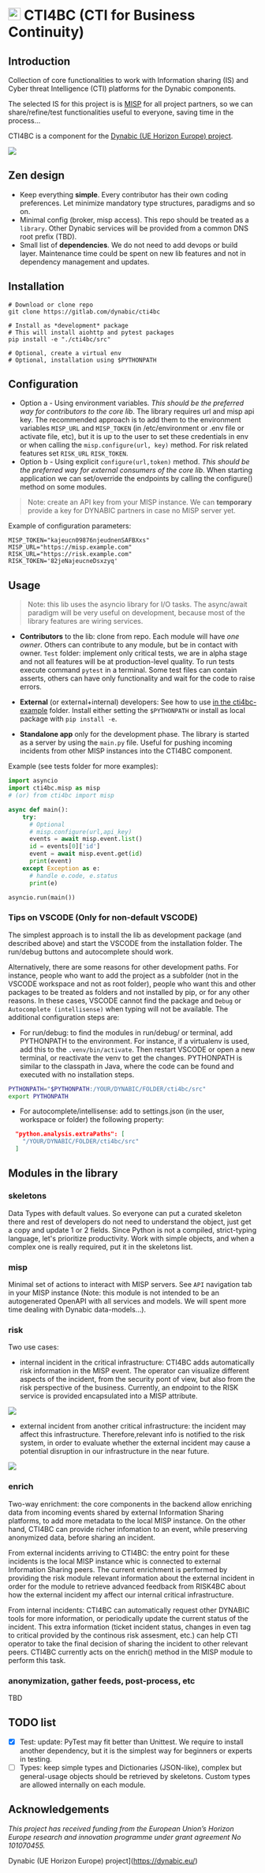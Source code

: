 <h1><img height="25" style="max-height:25px;" src="https://dynabic.eu/wp-content/uploads/2023/02/logo.png"/> CTI4BC (CTI for Business Continuity)</h1>


## Introduction

Collection of core functionalities to work with Information sharing (IS) and Cyber threat Intelligence  (CTI) platforms for the Dynabic components.

The selected IS for this project is is [MISP](https://www.misp-project.org/) for all project partners, so we can share/refine/test functionalities useful to everyone, saving time in the process...  

CTI4BC is a component for the [Dynabic (UE Horizon Europe) project](https://dynabic.eu/).

<img src="./media/cti-misp_event.png"/>

## Zen design

- Keep everything **simple**. Every contributor has their own coding preferences. Let minimize mandatory type structures, paradigms and so on.
- Minimal config (broker, misp access). This repo should be treated as a `library`. Other Dynabic services will be provided from a common DNS root prefix (TBD).
- Small list of **dependencies**. We do not need to add devops or build layer. Maintenance time could be spent on new lib features and not in dependency management and updates.

## Installation

```
# Download or clone repo
git clone https://gitlab.com/dynabic/cti4bc

# Install as *development* package
# This will install aiohttp and pytest packages
pip install -e "./cti4bc/src"

# Optional, create a virtual env
# Optional, installation using $PYTHONPATH
```

##  Configuration
 
- Option a - Using environment variables. *This should be the preferred way for contributors to the core lib*. The library requires url and misp api key. The recommended approach is to add them to the environment variables `MISP_URL` and `MISP_TOKEN` (in /etc/environment or .env file or activate file, etc), but it is up to the user to set these credentials in env or when calling the `misp.configure(url, key)` method. For risk related features set `RISK_URL` `RISK_TOKEN`.
- Option b - Using explicit `configure(url,token)` method. *This should be the preferred way for external consumers of the core lib*. When starting application we can set/override the endpoints by calling the configure() method on some modules.

> Note: create an API key from your MISP instance. We can **temporary** provide a key for DYNABIC partners in case no MISP server yet. 

Example of configuration parameters:

```
MISP_TOKEN="kajeucn09876njeudnenSAFBXxs"
MISP_URL="https://misp.example.com"
RISK_URL="https://risk.example.com"
RISK_TOKEN='82jeNajeucneDsxzyq'
```

## Usage

> Note: this lib uses the asyncio library for I/O tasks. The async/await paradigm will be very useful on development, because most of the library features are wiring services. 

- **Contributors** to the lib: clone from repo. Each module will have *one owner*. Others can contribute to any module, but be in contact with owner. `Test` folder: implement only critical tests, we are in alpha stage and not all features will be at production-level quality. To run tests execute command `pytest` in a terminal. Some test files can contain asserts, others can have only functionality and wait for the code to raise errors. 

- **External** (or external+internal) developers: See how to use [in the cti4bc-example](/cti4bc-example/main.py) folder. Install either setting  the `$PYTHONPATH` or install as local package with `pip install -e`.

- **Standalone app** only for the development phase. The library is started as a server by using the `main.py` file. Useful for pushing incoming incidents from other MISP instances into the CTI4BC component. 

Example (see tests folder for more examples):

```py
import asyncio
import cti4bc.misp as misp
# (or) from cti4bc import misp

async def main():
    try:
      # Optional
      # misp.configure(url,api_key)
      events = await misp.event.list()
      id = events[0]['id']
      event = await misp.event.get(id)
      print(event)
    except Exception as e:
      # handle e.code, e.status
      print(e)

asyncio.run(main())

```

### Tips on VSCODE (Only for non-default VSCODE)

The simplest approach is to install the lib as development package (and described above) and start the VSCODE from the installation folder. The run/debug buttons and autocomplete should work.

Alternatively, there are some reasons for other development paths. For instance, people who want to add the project as a subfolder (not in the VSCODE workspace and not as root folder), people who want this and other packages to be treated as folders and not installed by pip, or for any other reasons. In these cases, VSCODE cannot find the package and `Debug` or `Autocomplete (intellisense)` when typing will not be available. The additional configuration steps are:

- For run/debug: to find the modules in run/debug/ or terminal, add PYTHONPATH to the environment. For instance, if a virtualenv is used, add this to the `.venv/bin/activate`. Then restart VSCODE or open a new terminal, or reactivate the venv to get the changes. PYTHONPATH is similar to the classpath in Java, where the code can be found and executed with no installation steps.
```sh
PYTHONPATH="$PYTHONPATH:/YOUR/DYNABIC/FOLDER/cti4bc/src"
export PYTHONPATH
``` 
- For autocomplete/intellisense: add to settings.json (in the user, workspace or folder) the following property:
```json
  "python.analysis.extraPaths": [
    "/YOUR/DYNABIC/FOLDER/cti4bc/src"
  ]
``` 

## Modules in the library

### skeletons

Data Types with default values. So everyone can put a curated skeleton there and rest of developers do not need to understand the object, just get a copy and update 1 or 2 fields. Since Python is not a compiled, strict-typing language, let's prioritize productivity. Work with simple objects, and when a complex one is really required, put it in the skeletons list.

### misp

Minimal set of actions to interact with MISP servers. See `API` navigation tab in your MISP instance (Note: this module is not intended to be an autogenerated OpenAPI with all services and models. We will spent more time dealing with Dynabic data-models...).

### risk
Two use cases: 

- internal incident in the critical infrastructure: CTI4BC adds automatically risk information in the MISP event. The operator can visualize different aspects of the incident, from the security pont of view, but also from the risk perspective of the business. Currently, an endpoint to the RISK service is provided encapsulated into a MISP attribute.

<img src="./media/cti-risk-info.png"/>

- external incident from another critical infrastructure: the incident may affect this infrastructure. Therefore,relevant info is notified to the risk system, in order to evaluate whether the external incident may cause a potential disruption in our infrastructure in the near future.

<img src="./media/cti-incoming-incident.png"/>


### enrich

Two-way enrichment: the core components in the backend allow enriching data from incoming events shared by external Information Sharing platforms, to add more metadata to the local MISP instance. On the other hand, CTI4BC can provide richer infomation to an event, while preserving anonymized data, before sharing an incident.

From external incidents arriving to CTI4BC: the entry point for these incidents is the local MISP instance whic is connected to external Information Sharing peers. The current enrichment is performed by providing the risk module relevant information about the external incident in order for the module to retrieve advanced feedback from RISK4BC about how the external incident my affect our internal critical infrastructure.

From internal incidents: CTI4BC can automatically request other DYNABIC tools for more information, or periodically update the current status of the incident. This extra information (ticket incident status, changes in even tag to critical provided by the continous risk assesment, etc.) can help CTI operator to take the final decision of sharing the incident to other relevant peers. CTI4BC currently acts on the enrich() method in the MISP module to perform this task.


### anonymization, gather feeds, post-process, etc

TBD

## TODO list
- [x] Test: update: PyTest may fit better than Unittest. We require to install another dependency, but it is the simplest way for beginners or experts in testing.
- [ ] Types: keep simple types and Dictionaries (JSON-like), complex but general-usage objects should be retrieved by skeletons. Custom types are allowed internally on each module.

## Acknowledgements

*This project has received funding from the European Union’s Horizon Europe research and innovation programme under grant agreement No 101070455.*

Dynabic (UE Horizon Europe) project](https://dynabic.eu/)
